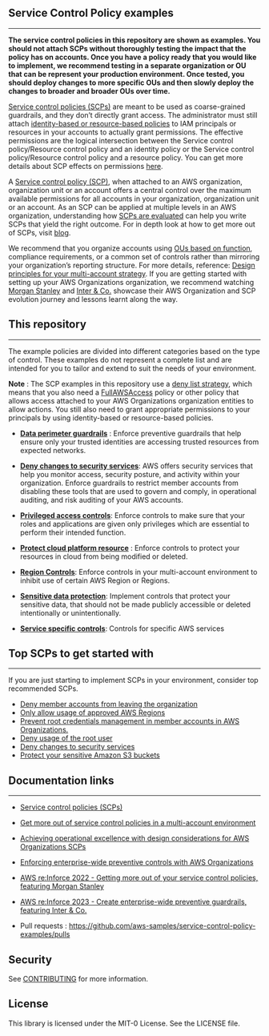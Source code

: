 ## Service Control Policy examples
------------------------------------------------------------------------------

**The service control policies in this repository are shown as examples. You should not attach SCPs without thoroughly testing the impact that the policy has on accounts. Once you have a policy ready that you would like to implement, we recommend testing in a separate organization or OU that can be represent your production environment. Once tested, you should deploy changes to more specific OUs and then slowly deploy the changes to broader and broader OUs over time.**

[Service control policies (SCPs)](https://docs.aws.amazon.com/organizations/latest/userguide/orgs_manage_policies_scps.html) are meant to be used as coarse-grained guardrails, and they don’t directly grant access. The administrator must still attach [identity-based or resource-based policies](https://docs.aws.amazon.com/IAM/latest/UserGuide/access_policies_identity-vs-resource.html) to IAM principals or resources in your accounts to actually grant permissions. The effective permissions are the logical intersection between the Service control policy/Resource control policy and an identity policy or the Service control policy/Resource control policy and a resource policy. You can get more details about SCP effects on permissions [here](https://docs.aws.amazon.com/organizations/latest/userguide/orgs_manage_policies_scps.html#scp-effects-on-permissions).

A [Service control policy (SCP)](https://docs.aws.amazon.com/organizations/latest/userguide/orgs_manage_policies_scps.html), when attached to an AWS organization, organization unit or an account offers a central control over the maximum available permissions for all accounts in your organization, organization unit or an account. As an SCP can be applied at multiple levels in an AWS organization, understanding how [SCPs are evaluated](https://docs.aws.amazon.com/organizations/latest/userguide/orgs_manage_policies_scps_evaluation.html) can help you write SCPs that yield the right outcome. For in depth look at how to get more out of SCPs, visit [blog](https://aws.amazon.com/blogs/security/get-more-out-of-service-control-policies-in-a-multi-account-environment/).

We recommend that you organize accounts using [OUs based on function](https://docs.aws.amazon.com/whitepapers/latest/organizing-your-aws-environment/benefits-of-using-ous.html#group-similar-accounts-based-on-function), compliance requirements, or a common set of controls rather than mirroring your organization’s reporting structure. For more details, reference: [Design principles for your multi-account strategy](https://docs.aws.amazon.com/whitepapers/latest/organizing-your-aws-environment/design-principles-for-your-multi-account-strategy.html). If you are getting started with setting up your AWS Organizations organization, we recommend watching [Morgan Stanley](https://youtu.be/KFphCnN8WJo?t=1592) and [Inter & Co.](https://www.youtube.com/watch?v=rP8AboiFAoQ&ab_channel=AWSEvents) showcase their AWS Organization and SCP evolution journey and lessons learnt along the way.

 


## This  repository
------------------------------------------------------------------------------
The example policies are divided into different categories based on the type of control. These examples do not represent a complete list and are intended for you to tailor and extend to suit the needs of your environment. 

**Note** : The SCP examples in this repository use a [deny list strategy](https://docs.aws.amazon.com/organizations/latest/userguide/orgs_manage_policies_scps_strategies.html#orgs_policies_denylist), which means that you also need a [FullAWSAccess](https://console.aws.amazon.com/organizations/?#/policies/p-FullAWSAccess) policy or other policy that allows access attached to your AWS Organizations organization entities to allow actions. You still also need to grant appropriate permissions to your principals by using identity-based or resource-based policies.

* **[Data perimeter guardrails](https://github.com/aws-samples/data-perimeter-policy-examples)** : Enforce preventive guardrails that help ensure only your trusted identities are accessing trusted resources from expected networks.

* **[Deny changes to security services](Deny-changes-to-security-services/README.md)**: AWS offers security services that help you monitor access, security posture, and activity within your organization. Enforce guardrails to restrict member accounts from disabling these tools that are used to govern and comply, in operational auditing, and risk auditing of your AWS accounts. 

* **[Privileged access controls](Privileged-access-controls/README.md)**: Enforce controls to make sure that your roles and applications are given only privileges which are essential to perform their intended function.

* **[Protect cloud platform resource](Protect-cloud-platform-resource/README.md)** : Enforce controls to protect your resources in cloud from being modified or deleted. 

* **[Region Controls](Region-controls/README.md)**: Enforce controls in your multi-account environment to inhibit use of certain AWS Region or Regions.
  
* **[Sensitive data protection](Sensitive-data-protection/README.md)**: Implement controls that protect your sensitive data, that should not be made publicly accessible or deleted intentionally or unintentionally.

* **[Service specific controls](Service-specific-controls/README.md)**: Controls for specific AWS services






## Top SCPs to get started with
------------------------------------------------------------------------------

If you are just starting to implement SCPs in your environment, consider top recommended SCPs. 

* [Deny member accounts from leaving the organization](https://docs.aws.amazon.com/organizations/latest/userguide/orgs_manage_policies_scps_examples_general.html#example-scp-leave-org) 
* [Only allow usage of approved AWS Regions](https://docs.aws.amazon.com/organizations/latest/userguide/orgs_manage_policies_scps_examples_general.html#example-scp-deny-region)
* [Prevent root credentials management in member accounts in AWS Organizations.](Privileged-access-controls/Prevent-root-credentials-management-in-member-accounts-in-AWS-Organizations.json) 
* [Deny usage of the root user](https://docs.aws.amazon.com/organizations/latest/userguide/orgs_manage_policies_scps_examples_general.html#example-scp-root-user)
* [Deny changes to security services](Deny-changes-to-security-services/Deny-changes-to-security-services.md)
* [Protect your sensitive Amazon S3 buckets](Sensitive-data-protection/Deny-users-from-deleting-Amazon-S3-Buckets-or-objects.json)

## Documentation links
------------------------------------------------------------------------------

* [Service control policies (SCPs)](https://docs.aws.amazon.com/organizations/latest/userguide/orgs_manage_policies_scps.html)

* [Get more out of service control policies in a multi-account environment](https://aws.amazon.com/blogs/security/get-more-out-of-service-control-policies-in-a-multi-account-environment/)

* [Achieving operational excellence with design considerations for AWS Organizations SCPs](https://aws.amazon.com/blogs/mt/achieving-operational-excellence-with-design-considerations-for-aws-organizations-scps/)

* [Enforcing enterprise-wide preventive controls with AWS Organizations](https://aws.amazon.com/blogs/mt/enforcing-enterprise-wide-preventive-controls-with-aws-organizations/)

* [AWS re:Inforce 2022 - Getting more out of your service control policies, featuring Morgan Stanley](https://www.youtube.com/watch?v=KFphCnN8WJo&t=1578s&ab_channel=AWSEvents)

* [AWS re:Inforce 2023 - Create enterprise-wide preventive guardrails, featuring Inter & Co.](https://www.youtube.com/watch?v=rP8AboiFAoQ&ab_channel=AWSEvents)

* Pull requests : https://github.com/aws-samples/service-control-policy-examples/pulls

## Security
See [CONTRIBUTING](CONTRIBUTING.md) for more information.

## License
This library is licensed under the MIT-0 License. See the LICENSE file.
